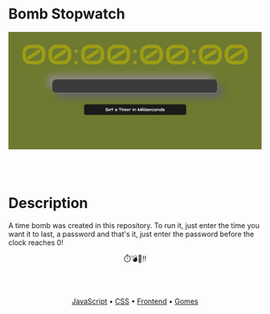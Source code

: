 # Bomb Stopwatch

<img src="src/assets/stopwatch.png" width="1000" heigth="500" />

<br /><br />

# Description

A time bomb was created in this repository. To run it, just enter the time you want it to last, a password and that's it, just enter the password before the clock reaches 0!

<p align="center">
  ⏱️💣🧨‼️
</p>

<br/><br/>
<p align="center">
 <a href="#roadmap">JavaScript</a> • 
 <a href="#tecnologias">CSS</a> • 
 <a href="#contribuicao">Frontend</a> • 
 <a href="#autor">Gomes</a>
</p>
